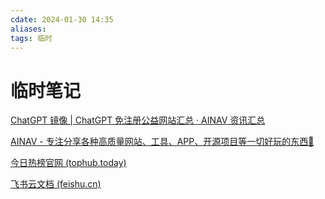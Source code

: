```yaml
---
cdate: 2024-01-30 14:35
aliases: 
tags: 临时
---
```


# 临时笔记

[ChatGPT 镜像 | ChatGPT 免注册公益网站汇总 · AINAV 资讯汇总](https://ainav.org/posts/chatgpt-sites/)

[AINAV - 专注分享各种高质量网站、工具、APP、开源项目等一切好玩的东西🚀](https://bbs.ainav.org/)

[今日热榜官网 (tophub.today)](https://tophub.today/)

[飞书云文档 (feishu.cn)](https://aiweaver.feishu.cn/wiki/EweGwAV4yizNjlkeqoMcAVcunEe?table=tbl7ntAEzffl87l4&view=vewbvSnBjp)